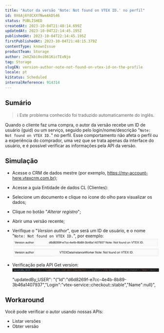 ```yaml
---
title: "Autor da versão 'Note: Not found on VTEX ID.' no perfil"
id: 0X6Aj6YdCXXfNweAkDS46
status: PUBLISHED
createdAt: 2023-10-04T21:48:14.699Z
updatedAt: 2023-10-04T22:14:45.195Z
publishedAt: 2023-10-04T22:14:45.195Z
firstPublishedAt: 2023-10-04T21:48:15.379Z
contentType: knownIssue
productTeam: Storage
author: 2mXZkbi0oi061KicTExNjo
tag: Storage
slugEN: version-author-note-not-found-on-vtex-id-on-the-profile
locale: pt
kiStatus: Scheduled
internalReference: 914314
---
```


## Sumário

>ℹ️ Este problema conhecido foi traduzido automaticamente do inglês.


Quando o cliente faz uma compra, o autor da versão recebe um ID de usuário (guid) ou um serviço, seguido pelo login/nome/descrição "`Note: Not found on VTEX ID.`" no perfil.
Esse comportamento não afeta o perfil ou a experiência do comprador, uma vez que se trata apenas da interface do usuário, e é possível verificar as informações pela API da versão.

## Simulação



- Acesse o CRM de dados mestre (por exemplo, https://my-account-here.vtexcrm.com.br);
- Acesse a guia Entidade de dados CL (Clientes):
- Selecione um documento e clique no ícone do olho para visualizar os dados;
- Clique no botão "_Alterar registro_";
- Abrir uma versão recente;
- Verifique o "_Version author_", que será um ID de usuário, e o nome "`Note: Not found on VTEX ID.`", por exemplo:
 ![](https://raw.githubusercontent.com/vtexdocs/help-center-content/refs/heads/main/docs/pt/known-issues/Storage/autor-da-versao-note-not-found-on-vtex-id-no-perfil_1.png)
 ![](https://raw.githubusercontent.com/vtexdocs/help-center-content/refs/heads/main/docs/pt/known-issues/Storage/autor-da-versao-note-not-found-on-vtex-id-no-perfil_2.png)

- Verificação pela API Get version:
 ![](https://raw.githubusercontent.com/vtexdocs/help-center-content/refs/heads/main/docs/pt/known-issues/Storage/autor-da-versao-note-not-found-on-vtex-id-no-perfil_3.png)

    "updatedBy_USER": "{\"Id\":\"d6d8269f-e7cc-4e4b-8b89-3b46a1407937\",\"Login\":\"vtex-service::checkout::stable\",\"Name\":null}",

## Workaround


Você pode verificar o autor usando nossas APIs:

- Listar versões
- Obter versão




